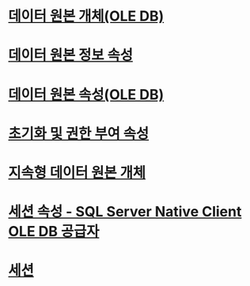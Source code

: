# [데이터 원본 개체(OLE DB)](data-source-objects-ole-db.md)
# [데이터 원본 정보 속성](data-source-information-properties.md)
# [데이터 원본 속성(OLE DB)](data-source-properties-ole-db.md)
# [초기화 및 권한 부여 속성](initialization-and-authorization-properties.md)
# [지속형 데이터 원본 개체](persisted-data-source-objects.md)
# [세션 속성 - SQL Server Native Client OLE DB 공급자](session-properties-sql-server-native-client-ole-db-provider.md)
# [세션](sessions.md)
